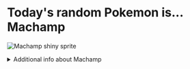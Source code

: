 # Today's random Pokemon is... Machamp

![Machamp shiny sprite](https://raw.githubusercontent.com/PokeAPI/sprites/master/sprites/pokemon/shiny/68.png)

<details>
<summary>Additional info about Machamp</summary>

| srpite type | image |
|------|------|
| back_default | ![Machamp back_default sprite](https://raw.githubusercontent.com/PokeAPI/sprites/master/sprites/pokemon/back/68.png) |
| back_shiny | ![Machamp back_shiny sprite](https://raw.githubusercontent.com/PokeAPI/sprites/master/sprites/pokemon/back/shiny/68.png) |
| front_default | ![Machamp front_default sprite](https://raw.githubusercontent.com/PokeAPI/sprites/master/sprites/pokemon/68.png) | </details>